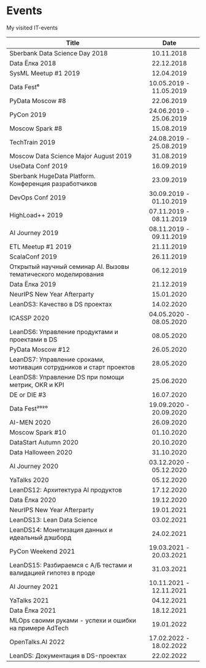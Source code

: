 # Events

My visited IT-events

| Title | Date |
| --- | :---: |
| Sberbank Data Science Day 2018 | 10.11.2018 |
| Data Ёлка 2018 | 22.12.2018 |
| SysML Meetup #1 2019 | 12.04.2019 |
| Data Fest⁶ | 10.05.2019 - 11.05.2019 |
| PyData Moscow #8 | 22.06.2019 |
| PyCon 2019 | 24.06.2019 - 25.06.2019 |
| Moscow Spark #8 | 15.08.2019 |
| TechTrain 2019 | 24.08.2019 - 25.08.2019 |
| Moscow Data Science Major August 2019 | 31.08.2019 |
| UseData Conf 2019 | 16.09.2019 |
| Sberbank HugeData Platform. Конференция разработчиков | 23.09.2019 |
| DevOps Conf 2019 | 30.09.2019 - 01.10.2019 |
| HighLoad++ 2019 | 07.11.2019 - 08.11.2019 |
| AI Journey 2019 | 08.11.2019 - 09.11.2019 |
| ETL Meetup #1 2019 | 21.11.2019 |
| ScalaConf 2019 | 26.11.2019 |
| Открытый научный семинар AI. Вызовы тематического моделирования | 06.12.2019 |
| Data Ёлка 2019 | 21.12.2019 |
| NeurIPS New Year Afterparty | 15.01.2020 |
| LeanDS3: Качество в DS проектах | 14.02.2020 |
| ICASSP 2020 | 04.05.2020 - 08.05.2020 |
| LeanDS6: Управление продуктами и проектами в DS | 08.05.2020 |
| PyData Moscow #12 | 26.05.2020 |
| LeanDS7: Управление сроками, мотивация сотрудников и старт проектов | 28.05.2020 |
| LeanDS8: Управление DS при помощи метрик, OKR и KPI | 25.06.2020 |
| DE or DIE #3 | 16.07.2020 |
| Data Fest²⁰²⁰ | 19.09.2020 - 20.09.2020 |
| AI-MEN 2020 | 26.09.2020 |
| Moscow Spark #10 | 01.10.2020 |
| DataStart Autumn 2020 | 20.10.2020 |
| Data Halloween 2020 | 31.10.2020 |
| AI Journey 2020 | 03.12.2020 - 05.12.2020 |
| YaTalks 2020 | 05.12.2020 |
| LeanDS12: Архитектура AI продуктов | 17.12.2020 |
| Data Ёлка 2020 | 19.12.2020 |
| NeurIPS New Year Afterparty | 19.01.2021 |
| LeanDS13: Lean Data Science | 03.02.2021 |
| LeanDS14: Монетизация данных и идеальный дэшборд | 24.02.2021 |
| PyCon Weekend 2021 | 19.03.2021 - 20.03.2021 |
| LeanDS15: Разбираемся с А/Б тестами и валидацией гипотез в проде | 31.03.2021 |
| AI Journey 2021 | 10.11.2021 - 12.11.2021 |
| YaTalks 2021 | 04.12.2021 |
| Data Ёлка 2021 | 18.12.2021 |
| MLOps своими руками - успехи и ошибки на примере AdTech | 19.01.2022 |
| OpenTalks.AI 2022 | 17.02.2022 - 18.02.2022 |
| LeanDS: Документация в DS-проектах | 22.02.2022 |
